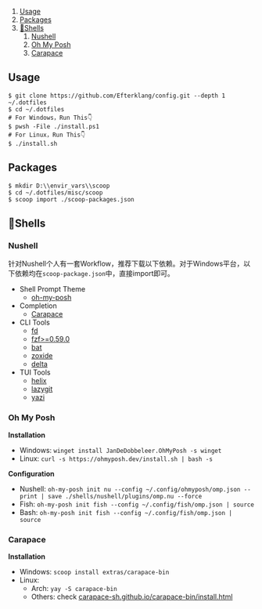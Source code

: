 1. [Usage](#usage)
2. [Packages](#packages)
3. [🐚Shells](#shells)
   1. [Nushell](#nushell)
   2. [Oh My Posh](#oh-my-posh)
   3. [Carapace](#carapace)


## Usage

```shell
$ git clone https://github.com/Efterklang/config.git --depth 1 ~/.dotfiles 
$ cd ~/.dotfiles
# For Windows，Run This👇
$ pwsh -File ./install.ps1
# For Linux，Run This👇
$ ./install.sh
```

## Packages

```shell
$ mkdir D:\\envir_vars\\scoop
$ cd ~/.dotfiles/misc/scoop
$ scoop import ./scoop-packages.json
```

## 🐚Shells

### Nushell

针对Nushell个人有一套Workflow，推荐下载以下依赖。对于Windows平台，以下依赖均在`scoop-package.json`中，直接import即可。

- Shell Prompt Theme
    - [oh-my-posh](https://ohmyposh.dev/)
- Completion
    - [Carapace](https://carapace.sh/)
- CLI Tools
    - [fd](https://github.com/sharkdp/fd#installation)
    - [fzf>=0.59.0](https://github.com/junegunn/fzf)
    - [bat](https://github.com/sharkdp/bat)
    - [zoxide](https://github.com/ajeetdsouza/zoxide)
    - [delta](https://dandavison.github.io/delta/installation.html)
- TUI Tools
    - [helix](https://github.com/helix-editor/helix)
    - [lazygit](https://github.com/jesseduffield/lazygit)
    - [yazi](https://github.com/sxyazi/yazi)

### Oh My Posh

**Installation**

- Windows: `winget install JanDeDobbeleer.OhMyPosh -s winget`
- Linux: `curl -s https://ohmyposh.dev/install.sh | bash -s`

**Configuration**

- Nushell: `oh-my-posh init nu --config ~/.config/ohmyposh/omp.json --print | save ./shells/nushell/plugins/omp.nu --force`
- Fish: `oh-my-posh init fish --config ~/.config/fish/omp.json | source`
- Bash: `oh-my-posh init fish --config ~/.config/fish/omp.json | source`

### Carapace

**Installation**

- Windows: `scoop install extras/carapace-bin`
- Linux: 
    - Arch: `yay -S carapace-bin`
    - Others: check [carapace-sh.github.io/carapace-bin/install.html](https://carapace-sh.github.io/carapace-bin/install.html)
